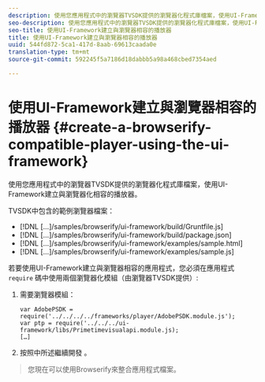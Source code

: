 ```yaml
---
description: 使用您應用程式中的瀏覽器TVSDK提供的瀏覽器化程式庫檔案，使用UI-Framework建立與瀏覽器化相容的播放器。
seo-description: 使用您應用程式中的瀏覽器TVSDK提供的瀏覽器化程式庫檔案，使用UI-Framework建立與瀏覽器化相容的播放器。
seo-title: 使用UI-Framework建立與瀏覽器相容的播放器
title: 使用UI-Framework建立與瀏覽器相容的播放器
uuid: 544fd872-5ca1-417d-8aab-69613caada0e
translation-type: tm+mt
source-git-commit: 592245f5a7186d18dabbb5a98a468cbed7354aed

---
```



# 使用UI-Framework建立與瀏覽器相容的播放器 {#create-a-browserify-compatible-player-using-the-ui-framework}

使用您應用程式中的瀏覽器TVSDK提供的瀏覽器化程式庫檔案，使用UI-Framework建立與瀏覽器化相容的播放器。

TVSDK中包含的範例瀏覽器檔案：

* [!DNL [...]/samples/browserify/ui-framework/build/Gruntfile.js]
* [!DNL [...]/samples/browserify/ui-framework/build/package.json]
* [!DNL [...]/samples/browserify/ui-framework/examples/sample.html]
* [!DNL [...]/samples/browserify/ui-framework/examples/sample.js]

若要使用UI-Framework建立與瀏覽器相容的應用程式，您必須在應用程式 `require` 碼中使用兩個瀏覽器化模組（由瀏覽器TVSDK提供）:

1. 需要瀏覽器模組：

   ```
   var AdobePSDK = require('../../../../frameworks/player/AdobePSDK.module.js');  
   var ptp = require('../../../ui-framework/libs/Primetimevisualapi.module.js);  
   […]
   ```

1. 按照中所述繼續開發 [](../../../browser-tvsdk-2.4/getting-started/c-psdk-browser-tvsdk-2.4-create-a-basic-player/t-psdk-browser-tvsdk-2.4-create-basic-player-uif.md)。
>您現在可以使用Browserify來整合應用程式檔案。
